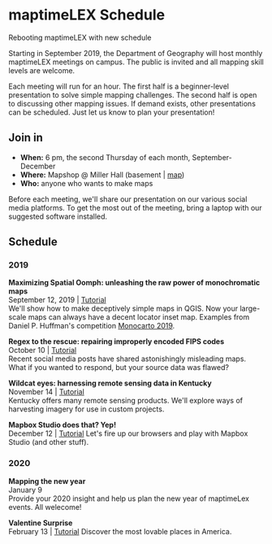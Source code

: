 # maptimeLEX Schedule
Rebooting maptimeLEX with new schedule

Starting in September 2019, the Department of Geography will host monthly maptimeLEX meetings on campus. The public is invited and all mapping skill levels are welcome. 

Each meeting will run for an hour. The first half is a beginner-level presentation to solve simple mapping challenges. The second half is open to discussing other mapping issues. If demand exists, other presentations can be scheduled. Just let us know to plan your presentation!

## Join in

- **When:** 6 pm, the second Thursday of each month, September-December
- **Where:** Mapshop @ Miller Hall (basement | [map](https://maptimelex.github.io/location)) 
- **Who:** anyone who wants to make maps

Before each meeting, we'll share our presentation on our various social media platforms. To get the most out of the meeting, bring a laptop with our suggested software installed. 

## Schedule

### 2019

**Maximizing Spatial Oomph: unleashing the raw power of monochromatic maps**   
September 12, 2019 | [Tutorial](https://github.com/maptimelex/monochromatic-maps)   
We'll show how to make deceptively simple maps in QGIS. Now your large-scale maps can always have a decent locator inset map. Examples from Daniel P. Huffman's competition [Monocarto 2019](https://somethingaboutmaps.wordpress.com/monocarto-2019-winners/).


**Regex to the rescue: repairing improperly encoded FIPS codes**   
October 10  | [Tutorial](https://github.com/maptimelex/regex-to-the-rescue)    
Recent social media posts have shared astonishingly misleading maps. What if you wanted to respond, but your source data was flawed?
 
<!-- **Are you in a toxic relationship with your computer? Use Conda to keep it sane**   
October 10  
The Conda utility manages packages for a variety of programming languages. We'll learn how to install and set up a few different mapping environments. -->


**Wildcat eyes: harnessing remote sensing data in Kentucky**   
November 14  | [Tutorial](https://github.com/maptimelex/wildcat-eyes)   
Kentucky offers many remote sensing products. We'll explore ways of harvesting imagery for use in custom projects.


**Mapbox Studio does that? Yep!**   
December 12 | [Tutorial](https://github.com/maptimelex/mapbox-does-that) 
Let's fire up our browsers and play with Mapbox Studio (and other stuff).

### 2020

**Mapping the new year**   
January 9  
Provide your 2020 insight and help us plan the new year of maptimeLex events. All welecome!

**Valentine Surprise**   
February 13 | [Tutorial](https://github.com/maptimelex/nearest-love)
Discover the most lovable places in America.
